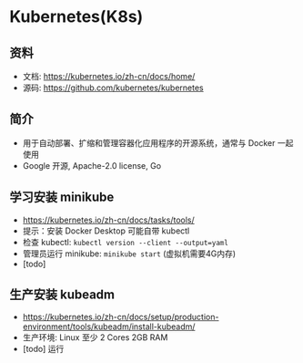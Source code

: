 # Kubernetes(K8s)

## 资料
- 文档: https://kubernetes.io/zh-cn/docs/home/
- 源码: https://github.com/kubernetes/kubernetes

## 简介
- 用于自动部署、扩缩和管理容器化应用程序的开源系统，通常与 Docker 一起使用
- Google 开源, Apache-2.0 license, Go

## 学习安装 minikube
- https://kubernetes.io/zh-cn/docs/tasks/tools/
- 提示：安装 Docker Desktop 可能自带 kubectl
- 检查 kubectl: `kubectl version --client --output=yaml`
- 管理员运行 minikube: `minikube start` (虚拟机需要4G内存)
- [todo] 

## 生产安装 kubeadm
- https://kubernetes.io/zh-cn/docs/setup/production-environment/tools/kubeadm/install-kubeadm/
- 生产环境: Linux 至少 2 Cores 2GB RAM
- [todo] 运行

